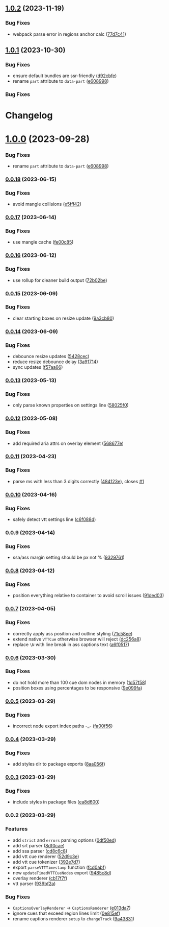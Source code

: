 ## [1.0.2](https://github.com/vidstack/media-captions/compare/v0.0.18...v1.0.2) (2023-11-19)

### Bug Fixes

- webpack parse error in regions anchor calc ([77d7c41](https://github.com/vidstack/media-captions/commit/77d7c41c053d2375c9e72adeec5865a9ff4c71dd))

## [1.0.1](https://github.com/vidstack/media-captions/compare/v0.0.18...v1.0.1) (2023-10-30)

### Bug Fixes

- ensure default bundles are ssr-friendly ([d92cbfe](https://github.com/vidstack/media-captions/commit/d92cbfefdd42aeafec6fe0cf0da7228bd1e4ba8a))
- rename `part` attribute to `data-part` ([e608998](https://github.com/vidstack/media-captions/commit/e608998b1e9eb22d26876ddcc0d547c9c9302caf))

### Bug Fixes

# Changelog

# [1.0.0](https://github.com/vidstack/media-captions/compare/v0.0.18...v1.0.0) (2023-09-28)

### Bug Fixes

- rename `part` attribute to `data-part` ([e608998](https://github.com/vidstack/media-captions/commit/e608998b1e9eb22d26876ddcc0d547c9c9302caf))

### [0.0.18](https://github.com/vidstack/media-captions/compare/v0.0.17...v0.0.18) (2023-06-15)

### Bug Fixes

- avoid mangle collisions ([e5fff42](https://github.com/vidstack/media-captions/commit/e5fff4267ae509005ef9571008d77ce5f37e4ce3))

### [0.0.17](https://github.com/vidstack/media-captions/compare/v0.0.16...v0.0.17) (2023-06-14)

### Bug Fixes

- use mangle cache ([fe00c85](https://github.com/vidstack/media-captions/commit/fe00c8546d079def129662098b708d6bdd4f88d5))

### [0.0.16](https://github.com/vidstack/media-captions/compare/v0.0.15...v0.0.16) (2023-06-12)

### Bug Fixes

- use rollup for cleaner build output ([72b02be](https://github.com/vidstack/media-captions/commit/72b02be6ed89d4a6e59c9ed4fcc2e3baae9899ef))

### [0.0.15](https://github.com/vidstack/media-captions/compare/v0.0.14...v0.0.15) (2023-06-09)

### Bug Fixes

- clear starting boxes on resize update ([9a3cb80](https://github.com/vidstack/media-captions/commit/9a3cb805b59cb87791546c74b10356a0d75fadf6))

### [0.0.14](https://github.com/vidstack/media-captions/compare/v0.0.13...v0.0.14) (2023-06-09)

### Bug Fixes

- debounce resize updates ([5428cec](https://github.com/vidstack/media-captions/commit/5428cec9f051f97e0a5acc0ceb37cedb58aee83f))
- reduce resize debounce delay ([3a91714](https://github.com/vidstack/media-captions/commit/3a917144afb3cb32e8d7822e68bcd9ba62b4b4b5))
- sync updates ([f57aa66](https://github.com/vidstack/media-captions/commit/f57aa6673212a93434428534bbd073c69483f9e2))

### [0.0.13](https://github.com/vidstack/media-captions/compare/v0.0.12...v0.0.13) (2023-05-13)

### Bug Fixes

- only parse known properties on settings line ([58025f0](https://github.com/vidstack/media-captions/commit/58025f08df008cb23789f34a1d56b4abba754b71))

### [0.0.12](https://github.com/vidstack/media-captions/compare/v0.0.11...v0.0.12) (2023-05-08)

### Bug Fixes

- add required aria attrs on overlay element ([568677e](https://github.com/vidstack/media-captions/commit/568677e4e271ac599debb9a2dda2a9411a0ddea4))

### [0.0.11](https://github.com/vidstack/media-captions/compare/v0.0.10...v0.0.11) (2023-04-23)

### Bug Fixes

- parse ms with less than 3 digits correctly ([484123e](https://github.com/vidstack/media-captions/commit/484123e347f0aee263e0251e37af6871c54c13b4)), closes [#1](https://github.com/vidstack/media-captions/issues/1)

### [0.0.10](https://github.com/vidstack/media-captions/compare/v0.0.9...v0.0.10) (2023-04-16)

### Bug Fixes

- safely detect vtt settings line ([c6f088d](https://github.com/vidstack/media-captions/commit/c6f088d82df4c68e1c309155400ab07bd7662a55))

### [0.0.9](https://github.com/vidstack/media-captions/compare/v0.0.8...v0.0.9) (2023-04-14)

### Bug Fixes

- ssa/ass margin setting should be px not % ([9329761](https://github.com/vidstack/media-captions/commit/93297617a23533336bf5acd0df3cd01b0e836dc6))

### [0.0.8](https://github.com/vidstack/media-captions/compare/v0.0.7...v0.0.8) (2023-04-12)

### Bug Fixes

- position everything relative to container to avoid scroll issues ([91ded03](https://github.com/vidstack/media-captions/commit/91ded032fd00722d8f33e9e64d262796cfc80f5f))

### [0.0.7](https://github.com/vidstack/media-captions/compare/v0.0.6...v0.0.7) (2023-04-05)

### Bug Fixes

- correctly apply ass position and outline styling ([71c58ee](https://github.com/vidstack/media-captions/commit/71c58ee994e798e4f1e273b70ab8a8feaf339e03))
- extend native `VTTCue` otherwise browser will reject ([dc256a8](https://github.com/vidstack/media-captions/commit/dc256a8b5cf90919091a794288c18ed9c5b22c72))
- replace `\N` with line break in ass captions text ([a6f0517](https://github.com/vidstack/media-captions/commit/a6f051743426f7466b0e8abe14d10d896dfc2a71))

### [0.0.6](https://github.com/vidstack/media-captions/compare/v0.0.5...v0.0.6) (2023-03-30)

### Bug Fixes

- do not hold more than 100 cue dom nodes in memory ([1d57f58](https://github.com/vidstack/media-captions/commit/1d57f58d55495a0a18224440967cea5c5a103f68))
- position boxes using percentages to be responsive ([9e099fa](https://github.com/vidstack/media-captions/commit/9e099fa52b724d833e2126722bac7bb0bd908f50))

### [0.0.5](https://github.com/vidstack/media-captions/compare/v0.0.4...v0.0.5) (2023-03-29)

### Bug Fixes

- incorrect node export index paths -\_- ([fa00f56](https://github.com/vidstack/media-captions/commit/fa00f560fa14b3941f3c37925bdfe0431901c1c2))

### [0.0.4](https://github.com/vidstack/media-captions/compare/v0.0.3...v0.0.4) (2023-03-29)

### Bug Fixes

- add styles dir to package exports ([8aa056f](https://github.com/vidstack/media-captions/commit/8aa056ffe83ee085be3c013100da252dfbdae805))

### [0.0.3](https://github.com/vidstack/media-captions/compare/v0.0.2...v0.0.3) (2023-03-29)

### Bug Fixes

- include styles in package files ([ea8d600](https://github.com/vidstack/media-captions/commit/ea8d600742bf4bd5e13e960d0a597ee03d8b054b))

### 0.0.2 (2023-03-29)

### Features

- add `strict` and `errors` parsing options ([0df50ed](https://github.com/vidstack/media-captions/commit/0df50ed2fb2fe8ea160856fc6e537b6df6add854))
- add srt parser ([8df0cae](https://github.com/vidstack/media-captions/commit/8df0cae3301227b005cdea49ea10fb7e7ff5cf24))
- add ssa parser ([cd8c6c8](https://github.com/vidstack/media-captions/commit/cd8c6c8f685d37a69489e1362b687c91f934539b))
- add vtt cue renderer ([52d9c3e](https://github.com/vidstack/media-captions/commit/52d9c3ee3cfb27637b6d1d79908b2156e07a906f))
- add vtt cue tokenizer ([392e7d7](https://github.com/vidstack/media-captions/commit/392e7d7110b78dd4747029b7c4e7be0be7c3d35a))
- export `parseVTTTimestamp` function ([fcd0abf](https://github.com/vidstack/media-captions/commit/fcd0abfb99113af673143fb40cc4a504b63c7191))
- new `updateTimedVTTCueNodes` export ([9485c8d](https://github.com/vidstack/media-captions/commit/9485c8df13f6a36e0a8fd6ca501f1244909a62e6))
- overlay renderer ([cb17f7f](https://github.com/vidstack/media-captions/commit/cb17f7f9a4f31bccf4c923ab7070b6b99ff02906))
- vtt parser ([939bf2a](https://github.com/vidstack/media-captions/commit/939bf2a8085f003b6ccf4e81f2dd9dd254d45393))

### Bug Fixes

- `CaptionsOverlayRenderer` -> `CaptionsRenderer` ([e013da7](https://github.com/vidstack/media-captions/commit/e013da780498d81c1318f774bf0dabb67d914261))
- ignore cues that exceed region lines limit ([0e815ef](https://github.com/vidstack/media-captions/commit/0e815ef3e088e0ee583580b29f8064a63d86361a))
- rename captions renderer `setup` to `changeTrack` ([9a43831](https://github.com/vidstack/media-captions/commit/9a438318db1f7dd685475c1d066646ebbf72f21f))
